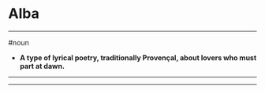 # Alba
---
#noun
- **A type of lyrical poetry, traditionally Provençal, about lovers who must part at dawn.**
---
---
